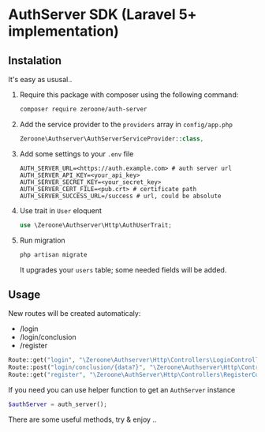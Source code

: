 # AuthServer SDK (Laravel 5+ implementation)

## Instalation

It's easy as ususal..

1. Require this package with composer using the following command:
   
   ```bash
   composer require zeroone/auth-server
   ```
   
2. Add the service provider to the `providers` array in `config/app.php`

   ```php
   Zeroone\Authserver\AuthServerServiceProvider::class,
   ```
   
3. Add some settings to your `.env` file 
    
   ```env
   AUTH_SERVER_URL=<https://auth.example.com> # auth server url
   AUTH_SERVER_API_KEY=<your_api_key> 
   AUTH_SERVER_SECRET_KEY=<your_secret_key>
   AUTH_SERVER_CERT_FILE=<pub.crt> # certificate path
   AUTH_SERVER_SUCCESS_URL=/success # url, could be absolute
   ```

4. Use trait in `User` eloquent

    ```php
    use \Zeroone\Authserver\Http\AuthUserTrait;
    ```

5. Run migration 

   ```bash
   php artisan migrate

   ```
    
   It upgrades your `users` table; some needed fields will be added.
   
   
## Usage
   
New routes will be created automaticaly:

- /login
- /login/conclusion
- /register


```php
Route::get("login", "\Zeroone\Authserver\Http\Controllers\LoginController@getLogin")->name("login");
Route::post("login/conclusion/{data?}", "\Zeroone\Authserver\Http\Controllers\LoginController@conclusion")->name("login.conclusion");
Route::get("register", "\Zeroone\AuthServer\Http\Controllers\RegisterController@getRegister")->name("register");
```

If you need you can use helper function to get an `AuthServer` instance

```php
$authServer = auth_server();
```

There are some useful methods, try & enjoy ..
